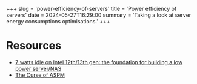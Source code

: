 +++
slug = 'power-efficiency-of-servers'
title = 'Power efficiency of servers'
date = 2024-05-27T16:29:00
summary = 'Taking a look at server energy consumptions optimisations.'
+++

# Resources

- [7 watts idle on Intel 12th/13th gen: the foundation for building a low power server/NAS](https://mattgadient.com/7-watts-idle-on-intel-12th-13th-gen-the-foundation-for-building-a-low-power-server-nas/)
- [The Curse of ASPM](https://z8.re/blog/aspm)
